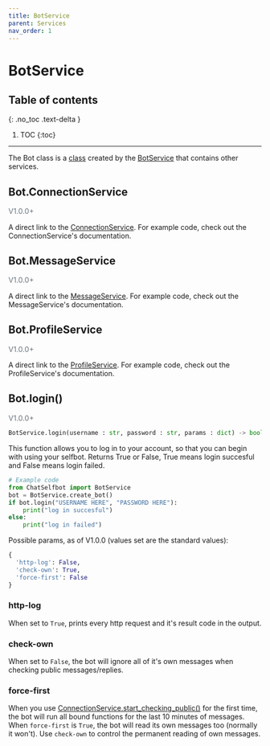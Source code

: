 ```yaml
---
title: BotService
parent: Services
nav_order: 1
---
```


# BotService

## Table of contents
{: .no_toc .text-delta }

1. TOC
{:toc}

---

The Bot class is a [class](/docs/Classes/index.md) created by the [BotService](/docs/Services/BotService) that contains other services.

## Bot.ConnectionService
<p style="font-size: 0.9rem; color: #6c757d;">V1.0.0+</p>

A direct link to the [ConnectionService](/docs/Services/ConnectionService.md). For example code, check out the ConnectionService's documentation.

## Bot.MessageService
<p style="font-size: 0.9rem; color: #6c757d;">V1.0.0+</p>

A direct link to the [MessageService](/docs/Services/MessageService.md). For example code, check out the MessageService's documentation.

## Bot.ProfileService
<p style="font-size: 0.9rem; color: #6c757d;">V1.0.0+</p>

A direct link to the [ProfileService](/docs/Services/ProfileService.md). For example code, check out the ProfileService's documentation.

## Bot.login()
<p style="font-size: 0.9rem; color: #6c757d;">V1.0.0+</p>

```py
BotService.login(username : str, password : str, params : dict) -> bool
```
This function allows you to log in to your account, so that you can begin with using your selfbot. Returns True or False, True means login succesful and False means login failed.
```py
# Example code
from ChatSelfbot import BotService
bot = BotService.create_bot()
if bot.login("USERNAME HERE", "PASSWORD HERE"):
    print("log in succesful")
else:
    print("log in failed")
```
Possible params, as of V1.0.0 (values set are the standard values):
```py
{
  'http-log': False,
  'check-own': True,
  'force-first': False
}
```

### http-log
When set to `True`, prints every http request and it's result code in the output.

### check-own
When set to `False`, the bot will ignore all of it's own messages when checking public messages/replies.

### force-first
When you use [ConnectionService.start_checking_public()](/docs/Services/ConnectionService.html#connectionservicestart_checking_public) for the first time, the bot will run all bound functions for the last 10 minutes of messages. When `force-first` is `True`, the bot will read its own messages too (normally it won't). Use `check-own` to control the permanent reading of own messages.
